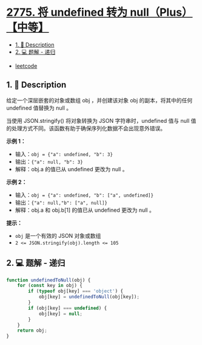# [2775. 将 undefined 转为 null（Plus）【中等】](https://github.com/Tdahuyou/leetcode/tree/main/2775.%20%E5%B0%86%20undefined%20%E8%BD%AC%E4%B8%BA%20null%EF%BC%88Plus%EF%BC%89%E3%80%90%E4%B8%AD%E7%AD%89%E3%80%91)

<!-- region:toc -->
- [1. 📝 Description](#1--description)
- [2. 💻 题解 - 递归](#2--题解---递归)
<!-- endregion:toc -->
- [leetcode](https://leetcode.cn/problems/undefined-to-null/)

## 1. 📝 Description

给定一个深层嵌套的对象或数组 obj ，并创建该对象 obj 的副本，将其中的任何 undefined 值替换为 null 。

当使用 JSON.stringify() 将对象转换为 JSON 字符串时，undefined 值与 null 值的处理方式不同。该函数有助于确保序列化数据不会出现意外错误。


**示例 1：**

- 输入：`obj = {"a": undefined, "b": 3}`
- 输出：`{"a": null, "b": 3}`
- 解释：obj.a 的值已从 undefined 更改为 null 。

**示例 2：**

- 输入：`obj = {"a": undefined, "b": ["a", undefined]}`
- 输出：`{"a": null,"b": ["a", null]}`
- 解释：obj.a 和 obj.b[1] 的值已从 undefined 更改为 null 。

**提示：**

- `obj` 是一个有效的 JSON 对象或数组
- `2 <= JSON.stringify(obj).length <= 105`

## 2. 💻 题解 - 递归

```js
function undefinedToNull(obj) {
    for (const key in obj) {
        if (typeof obj[key] === 'object') {
            obj[key] = undefinedToNull(obj[key]);
        }
        if (obj[key] === undefined) {
            obj[key] = null;
        }
    }
    return obj;
}
```



